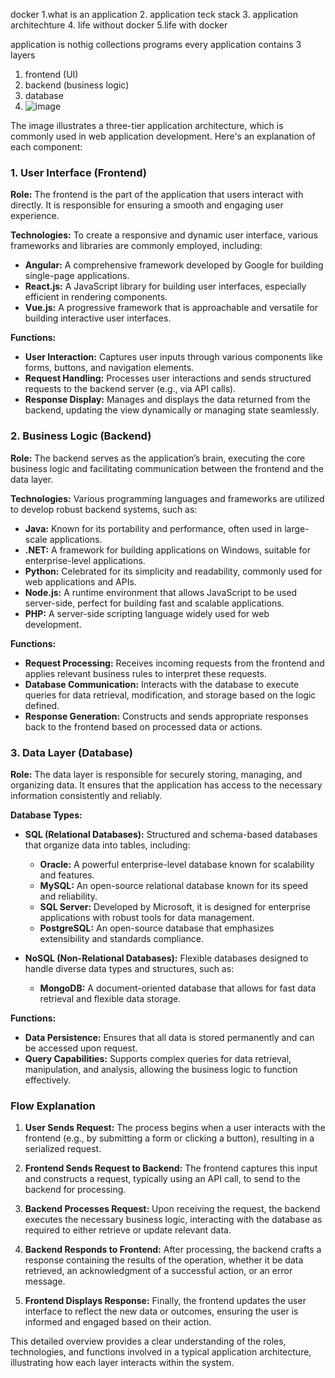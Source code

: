 docker
1.what is an application
2. application teck stack
3. application architechture
4. life without docker
5.life with docker

application is nothig collections programs
every application contains 3 layers
 1. frontend (UI)
 2. backend (business logic)
 3. database
 4. ![image](https://github.com/user-attachments/assets/fb8a8f85-3e2c-4772-ba74-02ed1954d341)


The image illustrates a three-tier application architecture, which is commonly used in web application development. Here's an explanation of each component:

### 1. User Interface (Frontend)
**Role:** The frontend is the part of the application that users interact with directly. It is responsible for ensuring a smooth and engaging user experience.

**Technologies:** To create a responsive and dynamic user interface, various frameworks and libraries are commonly employed, including:
- **Angular:** A comprehensive framework developed by Google for building single-page applications.
- **React.js:** A JavaScript library for building user interfaces, especially efficient in rendering components.
- **Vue.js:** A progressive framework that is approachable and versatile for building interactive user interfaces.

**Functions:**
- **User Interaction:** Captures user inputs through various components like forms, buttons, and navigation elements.
- **Request Handling:** Processes user interactions and sends structured requests to the backend server (e.g., via API calls).
- **Response Display:** Manages and displays the data returned from the backend, updating the view dynamically or managing state seamlessly.

### 2. Business Logic (Backend)
**Role:** The backend serves as the application’s brain, executing the core business logic and facilitating communication between the frontend and the data layer.

**Technologies:** Various programming languages and frameworks are utilized to develop robust backend systems, such as:
- **Java:** Known for its portability and performance, often used in large-scale applications.
- **.NET:** A framework for building applications on Windows, suitable for enterprise-level applications.
- **Python:** Celebrated for its simplicity and readability, commonly used for web applications and APIs.
- **Node.js:** A runtime environment that allows JavaScript to be used server-side, perfect for building fast and scalable applications.
- **PHP:** A server-side scripting language widely used for web development.

**Functions:**
- **Request Processing:** Receives incoming requests from the frontend and applies relevant business rules to interpret these requests.
- **Database Communication:** Interacts with the database to execute queries for data retrieval, modification, and storage based on the logic defined.
- **Response Generation:** Constructs and sends appropriate responses back to the frontend based on processed data or actions.

### 3. Data Layer (Database)
**Role:** The data layer is responsible for securely storing, managing, and organizing data. It ensures that the application has access to the necessary information consistently and reliably.

**Database Types:**
- **SQL (Relational Databases):** Structured and schema-based databases that organize data into tables, including:
  - **Oracle:** A powerful enterprise-level database known for scalability and features.
  - **MySQL:** An open-source relational database known for its speed and reliability.
  - **SQL Server:** Developed by Microsoft, it is designed for enterprise applications with robust tools for data management.
  - **PostgreSQL:** An open-source database that emphasizes extensibility and standards compliance.
  
- **NoSQL (Non-Relational Databases):** Flexible databases designed to handle diverse data types and structures, such as:
  - **MongoDB:** A document-oriented database that allows for fast data retrieval and flexible data storage.

**Functions:**
- **Data Persistence:** Ensures that all data is stored permanently and can be accessed upon request.
- **Query Capabilities:** Supports complex queries for data retrieval, manipulation, and analysis, allowing the business logic to function effectively.

### Flow Explanation
1. **User Sends Request:** The process begins when a user interacts with the frontend (e.g., by submitting a form or clicking a button), resulting in a serialized request.
   
2. **Frontend Sends Request to Backend:** The frontend captures this input and constructs a request, typically using an API call, to send to the backend for processing.

3. **Backend Processes Request:** Upon receiving the request, the backend executes the necessary business logic, interacting with the database as required to either retrieve or update relevant data.

4. **Backend Responds to Frontend:** After processing, the backend crafts a response containing the results of the operation, whether it be data retrieved, an acknowledgment of a successful action, or an error message.

5. **Frontend Displays Response:** Finally, the frontend updates the user interface to reflect the new data or outcomes, ensuring the user is informed and engaged based on their action. 

This detailed overview provides a clear understanding of the roles, technologies, and functions involved in a typical application architecture, illustrating how each layer interacts within the system.
